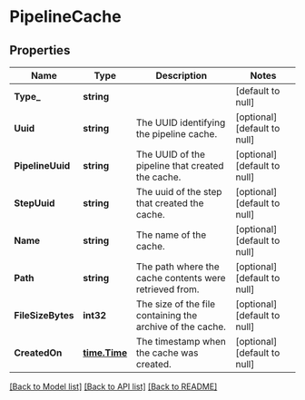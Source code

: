 # PipelineCache

## Properties
Name | Type | Description | Notes
------------ | ------------- | ------------- | -------------
**Type_** | **string** |  | [default to null]
**Uuid** | **string** | The UUID identifying the pipeline cache. | [optional] [default to null]
**PipelineUuid** | **string** | The UUID of the pipeline that created the cache. | [optional] [default to null]
**StepUuid** | **string** | The uuid of the step that created the cache. | [optional] [default to null]
**Name** | **string** | The name of the cache. | [optional] [default to null]
**Path** | **string** | The path where the cache contents were retrieved from. | [optional] [default to null]
**FileSizeBytes** | **int32** | The size of the file containing the archive of the cache. | [optional] [default to null]
**CreatedOn** | [**time.Time**](time.Time.md) | The timestamp when the cache was created. | [optional] [default to null]

[[Back to Model list]](../README.md#documentation-for-models) [[Back to API list]](../README.md#documentation-for-api-endpoints) [[Back to README]](../README.md)

